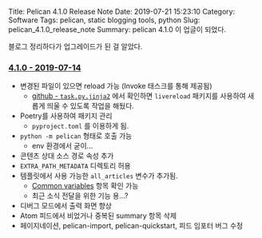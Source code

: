 Title: Pelican 4.1.0 Release Note
Date: 2019-07-21 15:23:10
Category: Software
Tags: pelican, static blogging tools, python
Slug: pelican_4.1.0_release_note
Summary: pelican 4.1.0 이 업글이 되었다.

블로그 정리하다가 업그레이드가 된 걸 알았다.

### [4.1.0 - 2019-07-14](https://docs.getpelican.com/en/stable/changelog.html#id1)

- 변경된 파일이 있으면 reload 가능 (Invoke 태스크를 통해 제공됨)
    - [github - `task.py.jinja2`](https://github.com/getpelican/pelican/blob/master/pelican/tools/templates/tasks.py.jinja2#L93) 에서 확인하면 `livereload` 패키지를 사용하여 새롭게 띄울 수 있도록 작업을 해뒀다.
- Poetry를 사용하여 패키지 관리
    - `pyproject.toml` 를 이용하게 됨.
- `python -m pelican` 형태로 호출 가능
    - env 환경에서 굳이...
- 콘텐츠 상대 소스 경로 속성 추가
- `EXTRA_PATH_METADATA` 디렉토리 허용
- 템플릿에서 사용 가능한 `all_articles` 변수가 추가됨.
    - [Common variables](https://docs.getpelican.com/en/stable/themes.html?highlight=all_articles#common-variables) 항목 확인 가능
    - 최근 소식 전달을 위한 기능 용...?
- 디버그 모드에서 출력 화면 향상
- Atom 피드에서 비었거나 중복된 summary 항목 삭제
- 페이지네이션, pelican-import, pelican-quickstart, 피드 임포터 버그 수정

